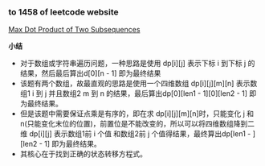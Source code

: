 ### to 1458 of leetcode website

[Max Dot Product of Two Subsequences](https://leetcode-cn.com/problems/max-dot-product-of-two-subsequences/)

**小结**
- 对于数组或字符串遍历问题，一种思路是使用 dp[i][j] 表示下标 i 到下标 j 的结果，然后最后算出d[0][n - 1] 即为最终结果
- 该题有两个数组，故最直观的思路是使用一个四维数组 dp[i][j][m][n] 表示数组1 i 到 j 并且数组2 m 到 n 的结果，最后算出dp[0][len1 - 1][0][len2 - 1] 即为最终结果。
- 但是该题中需要保证点乘是有序的，即在求 dp[i][j][m][n]时，只能变化 j 和 n(只能变化末位的位置)，前置位是不能改变的，所以可以将四维数组降到二维 dp[i][j] 表示数组1前 i 个值 和数组2前 j 个值得结果，最终算出dp[len1 - ][len2 - 1] 即为最终结果。
- 其核心在于找到正确的状态转移方程式。